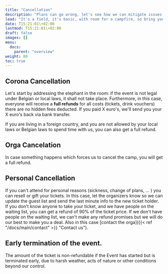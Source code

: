 ```yaml
---
title: "Cancellation"
description: "Plans can go wrong, let's see how we can mitigate issues."
lead: "It's a field, it's basic, with room for a campfire, so bring your guitar and marshmallows."
date: T15:21:01\+02:00
lastmod: T15:21:01\+02:00
draft: false
images: []
menu: 
  docs:
    parent: "overview"
weight: 80
toc: true
---
```


## Corona Cancellation

Let's start by addressing the elephant in the room: if the event is not legal under Belgian or local laws, it shall not take place. Furthermore, in this case, everyone will receive a **full refunds** for all costs \(tickets, drink vouchers\) there are no hidden fees deducted. If you paid X euro's, we'll send you your X euro's back via bank transfer.

If you are living in a foreign country, and you are not allowed by your local laws or Belgian laws to spend time with us, you can also get a full refund.

## Orga Cancelation

In case something happens which forces us to cancel the camp, you will get a full refund.

## Personal Cancellation

If you can't attend for personal reasons \(sickness, change of plans, ... \) you can resell or gift your tickets. In this case, let the organizers know so we can update the guest list and send the last minute info to the new ticket holder. 
If you don't know anyone to take your ticket, and we have people on the waiting list, you can get a refund of 90% of the ticket price. If we don't have people on the waiting list, we can't make any refund promises but we will do our best to make you a deal. Also in this case [contact the orga]({{< ref "/docs/main/contact" >}} "Contact us").

## Early termination of the event.

The amount of the ticket is non-refundable if the Event has started but is terminated early, due to harsh weather, acts of nature or other conditions beyond our control.
